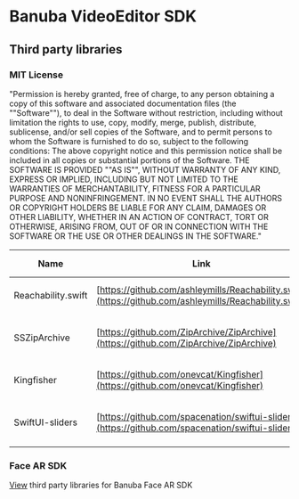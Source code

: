 # Banuba VideoEditor SDK
## Third party libraries

### **MIT License**

&quot;Permission is hereby granted, free of charge, to any person obtaining a copy of this software and associated documentation files (the &quot;&quot;Software&quot;&quot;), to deal in the Software without restriction, including without limitation the rights to use, copy, modify, merge, publish, distribute, sublicense, and/or sell copies of the Software, and to permit persons to whom the Software is furnished to do so, subject to the following conditions: The above copyright notice and this permission notice shall be included in all copies or substantial portions of the Software. THE SOFTWARE IS PROVIDED &quot;&quot;AS IS&quot;&quot;, WITHOUT WARRANTY OF ANY KIND, EXPRESS OR IMPLIED, INCLUDING BUT NOT LIMITED TO THE WARRANTIES OF MERCHANTABILITY, FITNESS FOR A PARTICULAR PURPOSE AND NONINFRINGEMENT. IN NO EVENT SHALL THE AUTHORS OR COPYRIGHT HOLDERS BE LIABLE FOR ANY CLAIM, DAMAGES OR OTHER LIABILITY, WHETHER IN AN ACTION OF CONTRACT, TORT OR OTHERWISE, ARISING FROM, OUT OF OR IN CONNECTION WITH THE SOFTWARE OR THE USE OR OTHER DEALINGS IN THE SOFTWARE.&quot;

| Name | Link | Copyright info |
| --- | --- | --- |
| Reachability.swift | [https://github.com/ashleymills/Reachability.swift](https://github.com/ashleymills/Reachability.swift) | Copyright (c) 2016 Ashley Mills |
| SSZipArchive | [https://github.com/ZipArchive/ZipArchive](https://github.com/ZipArchive/ZipArchive) | Copyright (c) 2010-2015, Sam Soffes |
| Kingfisher | [https://github.com/onevcat/Kingfisher](https://github.com/onevcat/Kingfisher) | Copyright (c) 2019 Wei Wang |
| SwiftUI-sliders | [https://github.com/spacenation/swiftui-sliders](https://github.com/spacenation/swiftui-sliders) | Copyright (c) 2020 SpaceNation Inc. |

### Face AR SDK
[View](https://docs.banuba.com/face-ar-sdk/overview/3rd_licenses) third party libraries for Banuba Face AR SDK
